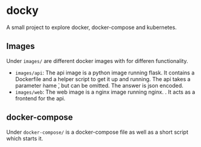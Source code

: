# docky
A small project to explore docker, docker-compose and kubernetes.

## Images
Under `images/` are different docker images with for differen functionality.
* `images/api`: The api image is a python image running flask. It contains a Dockerfile and a helper script to get it up and running. The api takes a parameter  ̀name ̀, but can be omitted. The answer is json encoded.
*  `images/web`: The web image is a nginx image running nginx. . It acts as a frontend for the api.

## docker-compose
Under `docker-compose/` is a docker-compose file as well as a short script which starts it.